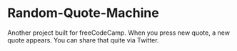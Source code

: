 # Random-Quote-Machine
Another project built for freeCodeCamp.
When you press new quote, a new quote appears. You can share that quite via Twitter.
